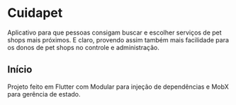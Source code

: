 # Cuidapet

Aplicativo para que pessoas consigam buscar e escolher serviços de pet shops mais próximos.
E claro, provendo assim também mais facilidade para os donos de pet shops no controle e administração.

## Início

Projeto feito em Flutter com Modular para injeção de dependências e MobX para gerência de estado.

